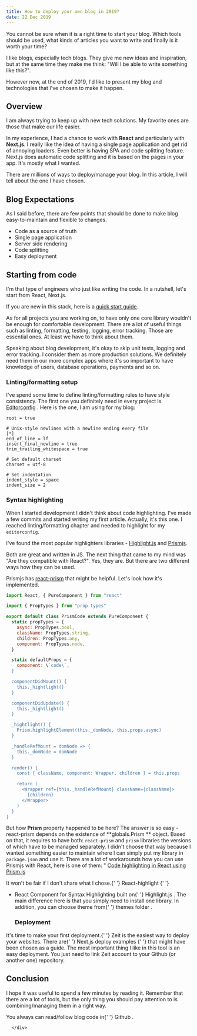 ```yaml
---
title: How to deploy your own blog in 2019?
date: 22 Dec 2019
---
```


You cannot be sure when it is a right time to start your blog. Which
tools should be used, what kinds of articles you want to write and
finally is it worth your time?

I like blogs, especially tech blogs. They give me new ideas and
inspiration, but at the same time they make me think: "Will I be able
to write something like this?".

However now, at the end of 2019, I'd like to present my blog and
technologies that I've chosen to make it happen.

## Overview

I am always trying to keep up with new tech solutions. My favorite
ones are those that make our life easier.

In my experience, I had a chance to work with **React** and
particularly with **Next.js**. I really like the idea of having a
single page application and get rid of annoying loaders. Even better
is having SPA and code splitting feature. Next.js does automatic code
splitting and it is based on the pages in your app. It's mostly what I
wanted.

There are millions of ways to deploy/manage your blog. In this
article, I will tell about the one I have chosen.

## Blog Expectations

As I said before, there are few points that should be done to make
blog easy-to-maintain and flexible to changes.

- Code as a source of truth
- Single page application
- Server side rendering
- Code splitting
- Easy deployment

## Starting from code

I'm that type of engineers who just like writing the code. In a
nutshell, let's start from React, Next.js.

If you are new in this stack, here is a [quick start guide](https://github.com/zeit/next.js/#quick-start).

As for all projects you are working on, to have only one core library
wouldn't be enough for comfortable development. There are a lot of
useful things such as linting, formatting, testing, logging, error
tracking. Those are essential ones. At least we have to think about
them.

Speaking about blog development, it's okay to skip unit tests, logging
and error tracking. I consider them as more production solutions. We
definitely need them in our more complex apps where it's so important
to have knowledge of users, database operations, payments and so on.

### Linting/formatting setup

I've spend some time to define linting/formatting rules to have style
consistency. The first one you definitely need in every project is
[Editorconfig](https://editorconfig.org)
. Here is the one, I am using for my blog:

```
root = true

# Unix-style newlines with a newline ending every file
[*]
end_of_line = lf
insert_final_newline = true
trim_trailing_whitespace = true

# Set default charset
charset = utf-8

# Set indentation
indent_style = space
indent_size = 2
```

### Syntax highlighting

When I started development I didn't think about code highlighting.
I've made a few commits and started writing my first article.
Actually, it's this one. I reached linting/formatting chapter and
needed to highlight for my `editorconfig`.

I've found the most popular highlighters libraries -
[Highlight.js](https://highlightjs.org/) and [Prismjs](https://prismjs.com/).

Both are great and written in JS. The next thing that came to my mind
was "Are they compatible with React?". Yes, they are. But there are
two different ways how they can be used.

Prismjs has [react-prism](https://github.com/tomchentw/react-prism)
that might be helpful. Let's look how it's implemented.

```js
import React, { PureComponent } from "react"

import { PropTypes } from "prop-types"

export default class PrismCode extends PureComponent {
  static propTypes = {
    async: PropTypes.bool,
    className: PropTypes.string,
    children: PropTypes.any,
    component: PropTypes.node,
  }

  static defaultProps = {
    component: \`code\`,
  }

  componentDidMount() {
    this._hightlight()
  }

  componentDidUpdate() {
    this._hightlight()
  }

  _hightlight() {
    Prism.highlightElement(this._domNode, this.props.async)
  }

  _handleRefMount = domNode => {
    this._domNode = domNode
  }

  render() {
    const { className, component: Wrapper, children } = this.props

    return (
      <Wrapper ref={this._handleRefMount} className={className}>
        {children}
      </Wrapper>
    )
  }
}
```

But how **Prism** property happened to be here? The answer is so
easy - react-prism depends on the existence of **globals.Prism **
object. Based on that, it requires to have both: `react-prism` and
`prism` libraries the versions of which have to be managed separately.
I didn't choose that way because I wanted something easier to maintain
where I can simply put my library in `package.json` and use it. There
are a lot of workarounds how you can use Prismjs with React, here is
one of them: "
[Code highlighting in React using Prism.js](https://betterstack.dev/blog/code-highlighting-in-react-using-prismjs)

It won't be fair if I don't share what I chose.{' '}
<ExternalLink href="https://react-highlight.neostack.com/">
React-highlight
</ExternalLink>{' '}

- React Component for Syntax Highlighting built on{' '}
  <ExternalLink href="https://highlightjs.org/">
  Highlight.js
  </ExternalLink>
  . The main difference here is that you simply need to install one
  library. In addition, you can choose theme from{' '}
  <ExternalLink href="https://github.com/highlightjs/highlight.js/tree/master/src/styles">
  themes folder
  </ExternalLink>
  .

  ### Deployment

It's time to make your first deployment.{' '}
<ExternalLink href="https://zeit.co/">Zeit</ExternalLink> is the
easiest way to deploy your websites. There are{' '}
<ExternalLink href="https://nextjs.now-examples.now.sh/">
Next.js deploy examples
</ExternalLink>{' '}
that might have been chosen as a guide. The most important thing I
like in this tool is an easy deployment. You just need to link Zeit
account to your Github (or another one) repository.

## Conclusion

I hope it was useful to spend a few minutes by reading it. Remember
that there are a lot of tools, but the only thing you should pay
attention to is combining/managing them in a right way.

You always can read/follow blog code in{' '}
<ExternalLink href="https://github.com/melnychukvitaliy/blog">
Github
</ExternalLink>
.

      </div>
